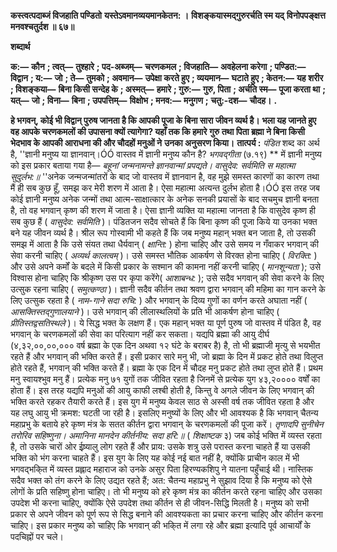 **कस्त्वत्पदाब्जं विजहाति पण्डितो** **यस्तेऽवमानव्ययमानकेतन: ।** **विशङ्कयास्मद्गुरुरर्चति स्म यद्** **विनोपपङ्क्षत्त मनवश्चतुर्दश ॥ ६७॥** 

**शब्दार्थ** 

**क:—** **कौन** **; त्वत्—** **तुश्हारे** **; पद-अब्जम्—** **चरणकमल** **; विजहाति—** **अवहेलना करेगा** **; पण्डित:—** **विद्वान** **; य:—** **जो** **; ते—** **तुमको** **; अवमान—** **उपेक्षा करते हुए** **; व्ययमान—** **घटाते हुए** **; केतन:—** **यह शरीर** **; विशङ्कया—** **बिना किसी सन्देह के** **; अस्मत्—** **हमारे** **; गुरु:—** **गुरु, पिता** **; अर्चति स्म—** **पूजा करता था** **; यत्—** **जो** **; विना—** **बिना** **; उपपत्तिम्—** **विक्षोभ** **; मनव:—** **मनुगण** **;** **चतु:-दश—** **चौदह।** **.** 

**हे भगवन्, कोई भी विद्वान् पुरुष जानता है कि आपकी पूजा के बिना सारा जीवन व्यर्थ है।** **भला यह जानते हुए वह आपके चरणकमलों की उपासना क्यों त्यागेगा? यहाँ तक कि हमारे** **गुरु तथा पिता ब्रह्मा ने बिना किसी भेदभाव के आपकी आराधना की और चौदहों मनुओं ने** **उनका अनुसरण किया।** **तात्पर्य :** *पंडित* शब्द का अर्थ है, ''ज्ञानी मनुष्य या ज्ञानवान्।ÓÓ वास्तव में ज्ञानी मनुष्य कौन है? *भगवद्गीता* (७.१९) ** में ज्ञानी मनुष्य को इस प्रकार बताया गया है— *बहूनां जन्मनामन्ते ज्ञानवान्मां प्रपद्यते।* *वासुदेव: सर्वमिति स महात्मा सुदुर्लभ:॥* ''अनेक जन्मजन्मांतरों के बाद जो वास्तव में ज्ञानवान है, वह मुझे समस्त कारणों का कारण तथा मैं ही सब कुछ हूँ, समझ कर मेरी शरण में आता है। ऐसा महात्मा अत्यन्त दुर्लभ होता है।ÓÓ इस तरह जब कोई ज्ञानी मनुष्य अनेक जन्मों तथा आत्म-साक्षात्कार के अनेक सनकी प्रयासों के बाद सचमुच ज्ञानी बनता है, तो वह भगवान् कृष्ण की शरण में जाता है। ऐसा ज्ञानी व्यक्ति या महात्मा जानता है कि वासुदेव कृष्ण ही सब कुछ हैं ( *वासुदेव: सर्वमिति* )। पंडितजन सदैव सोचते हैं कि बिना कृष्ण की पूजा किये या उनका भक्त बने यह जीवन व्यर्थ है। श्रील रूप गोस्वामी भी कहते हैं कि जब मनुष्य महान् भक्त बन जाता है, तो उसकी समझ में आता है कि उसे संयत तथा धैर्यवान् ( *क्षान्ति:* ) होना चाहिए और उसे समय न गँवाकर भगवान् की सेवा करनी चाहिए ( *अव्यर्थ* *कालत्वम्* )। उसे समस्त भौतिक आकर्षण से विरक्त होना चाहिए ( *विरक्ति:* ) और उसे अपने कर्मों के बदले में किसी प्रकार के सश्मान की कामना नहीं करनी चाहिए ( *मानशून्यता* ); उसे विश्वास होना चाहिए कि श्रीकृष्ण उस पर कृपा करेंगे( *आशाबन्ध:* ); उसे सदैव भगवान् की सेवा करने के लिए उत्सुक रहना चाहिए ( *समुत्कण्ठा* )। ज्ञानी सदैव कीर्तन तथा श्रवण द्वारा भगवान् की महिमा का गान करने के लिए उत्सुक रहता है ( *नाम-गाने सदा रुचि:* ) और भगवान् के दिव्य गुणों का वर्णन करते अघाता नहीं ( *आसक्तिस्तद्गुणालयाने* )। उसे भगवान् की लीलास्थलियों के प्रति भी आकर्षण होना चाहिए ( *प्रीतिस्तद्वसतिस्थले* )। ये सिद्ध भक्त के लक्षण हैं। एक महान् भक्त या पूर्ण पुरुष जो वास्तव में पंडित है, वह भगवान् के चरणकमलों की सेवा का परित्याग नहीं कर सकता। यद्यपि ब्रह्मा की आयु दीर्घ (४,३२,००,००,००० वर्ष ब्रह्मा के एक दिन अथवा १२ घंटे के बराबर है) है, तो भी ब्रह्माजी मृत्यु से भयभीत रहते हैं और भगवान् की भक्ति करते हैं। इसी प्रकार सारे मनु भी, जो ब्रह्मा के दिन में प्रकट होते तथा विलुप्त होते रहते हैं, भगवान् की भक्ति करते हैं। ब्रह्मा के एक दिन में चौदह मनु प्रकट होते तथा लुप्त होते हैं। प्रथम मनु स्वायश्भुव मनु हैं। प्रत्येक मनु ७१ युगों तक जीवित रहता है जिनमें से प्रत्येक युग ४३,२०००० वर्षों का होता हैं। इस तरह यद्यपि मनुओं की आयु काफी लश्बी होती है, किन्तु वे अगले जीवन के लिए भगवान् की भक्ति करते रहकर तैयारी करते हैं। इस युग में मनुष्य केवल साठ से अस्सी वर्ष तक जीवित रहता है और यह लघु आयु भी क्रमश: घटती जा रही है। इसलिए मनुष्यों के लिए और भी आवश्यक है कि भगवान् चैतन्य महाप्रभु के बताये हरे कृष्ण मंत्र के सतत कीर्तन द्वारा भगवान् के चरणकमलों की पूजा करें। *तृणादपि सुनीचेन तरोरिव सहिष्णुना।* *अमानिना मानदेन कीर्तनीय: सदा हरि:॥* ( *शिक्षाष्टक* ३) जब कोई भक्ति में व्यस्त रहता है, तो उसके चारों ओर ईष्र्यालु लोग रहते हैं और प्राय: उसके शत्रु उसे परास्त करना चाहते हैं या उसकी भक्ति को भंग करना चाहते हैं। इस युग के लिए यह कोई नई बात नहीं है, क्योंकि प्राचीन काल में भी भगवद्भकि्त में व्यस्त प्रह्लाद महाराज को उनके असुर पिता हिरण्यकशिपु ने यातना पहुँचाई थी। नास्तिक सदैव भक्त को तंग करने के लिए उद्यत रहते हैं; अत: चैतन्य महाप्रभु ने सुझाव दिया है कि मनुष्य को ऐसे लोगों के प्रति सहिष्णु होना चाहिए। तो भी मनुष्य को हरे कृष्ण मंत्र का कीर्तन करते रहना चाहिए और उसका उपदेश भी करना चाहिए, क्योंकि ऐसे उपदेश तथा कीर्तन से ही जीवन-सिद्धि मिलती है। मनुष्य को सभी प्रकार से अपने जीवन को पूर्ण रूप से सिद्ध बनाने की आवश्यकता का प्रचार करना चाहिए और कीर्तन करना चाहिए। इस प्रकार मनुष्य को चाहिए कि भगवान् की भकि्त में लगा रहे और ब्रह्मा इत्यादि पूर्व आचार्यों के पदचिह्नों पर चले।  